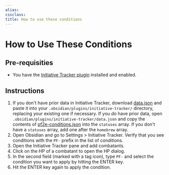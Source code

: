 ```yaml
---
alias: 
cssclass: 
title: How to use these conditions
---
```


# How to Use These Conditions

## Pre-requisities
- You have the [Initiative Tracker plugin](https://github.com/valentine195/obsidian-initiative-tracker) installed and enabled.

## Instructions
1. If you don't have prior data in Initiative Tracker, download [data.json](_attachments/data.json) and paste it into your `.obsidian/plugins/initiative-tracker/` directory, replacing your existing one if necessary. If you *do* have prior data, open `.obsidian/plugins/initiative-tracker/data.json` and copy the contents of [pf2e-conditions.json](_attachments/pf2e-conditions.json) into the `statuses` array. If you don't have a `statuses` array, add one after the `homebrew` array.
2. Open Obsidian and go to Settings > Initiative Tracker. Verify that you see conditions with the `PF-` prefix in the list of conditions.
3. Open the Initiative Tracker pane and add combatants.
4. Click on the HP of a combatant to open the HP dialog.
5. In the second field (marked with a tag icon), type `PF-` and select the condition you want to apply by hitting the ENTER key.
6. Hit the ENTER key again to apply the condition.